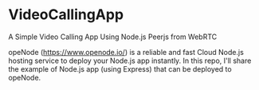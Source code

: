 # VideoCallingApp
A Simple Video Calling App Using Node.js Peerjs from WebRTC

opeNode (https://www.openode.io/) is a reliable and fast Cloud Node.js hosting service to deploy your Node.js app instantly. In this repo, I'll share the example of Node.js app (using Express) that can be deployed to opeNode.
